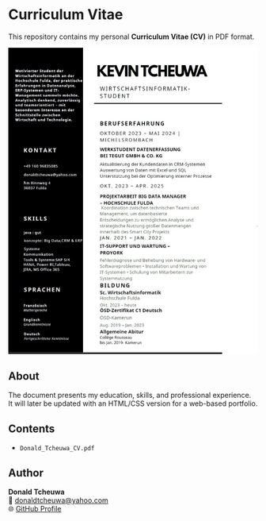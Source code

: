 # Curriculum Vitae

This repository contains my personal **Curriculum Vitae (CV)** in PDF format.

![CV Preview](cv-preview.jpg)

## About
The document presents my education, skills, and professional experience.  
It will later be updated with an HTML/CSS version for a web-based portfolio.

## Contents
- `Donald_Tcheuwa_CV.pdf`

## Author
**Donald Tcheuwa**  
📧 donaldtcheuwa@yahoo.com  
🌐 [GitHub Profile](https://github.com/DonaldTcheuwa)
